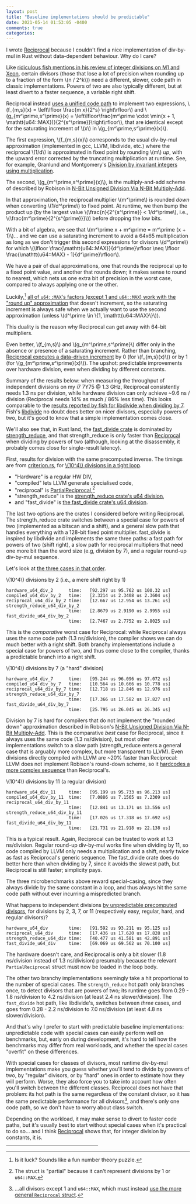 ```yaml
---
layout: post
title: "Baseline implementations should be predictable"
date: 2021-05-14 01:53:05 -0400
comments: true
categories: 
---
```


I wrote [Reciprocal](https://crates.io/crates/reciprocal) because I
couldn't find a nice implementation of div-by-mul in Rust without
data-dependent behaviour. Why do I care?

Like [ridiculous fish mentions in his review of integer divisions on M1 and Xeon](https://ridiculousfish.com/blog/posts/benchmarking-libdivide-m1-avx512.html),
certain divisors (those that lose a lot of precision when rounding up
to a fraction of the form \\(n / 2^k\\)) need a different, slower,
code path in classic implementations. Powers of two are also typically
different, but at least divert to a faster sequence, a variable right
shift.

Reciprocal instead [uses a unified code path](https://github.com/pkhuong/reciprocal/blob/c4f6eeeb7108a778c6e8c1f8a5ac7c6df13e2943/src/lib.rs#L116)
to implement two expressions, 
\\(f_{m,s}(x) = \left\lfloor \frac{m x}{2^s} \right\rfloor\\) and
\\(g_{m^\prime,s^\prime}(x) = \left\lfloor\frac{m^\prime \cdot \min(x + 1, \mathtt{u64::MAX})}{2^{s^\prime}}\right\rfloor\\),
that are identical except for the saturating increment of \\(x\\) in
\\(g_{m^\prime,s^\prime}(x)\\).

The first expression, \\(f_{m,s}(x)\\) corresponds to the usual
div-by-mul approximation (implemented in gcc, LLVM, libdivide, etc.)
where the reciprocal \\(1/d\\) is approximated in fixed point by rounding
\\(m\\) *up*, with the upward error corrected by the truncating
multiplication at runtime.  See, for example, Granlund and
Montgomery's [Division by invariant integers using multiplication](https://gmplib.org/~tege/divcnst-pldi94.pdf).

The second, \\(g_{m^\prime,s^\prime}(x)\\), is the multiply-and-add
scheme of described by Robison in [N-Bit Unsigned Division Via N-Bit Multiply-Add](https://citeseerx.ist.psu.edu/viewdoc/download?doi=10.1.1.512.2627&rep=rep1&type=pdf).

In that approximation, the reciprocal multiplier \\(m^\prime\\) is
rounded *down* when converting \\(1/d^\prime\\) to fixed point.  At 
runtime, we then bump the product up (by the largest value
\\(\frac{n}{2^{s^\prime}} < 1/d^\prime\\), i.e., \\(\frac{m^\prime}{2^{s^{prime}}}\\)) before dropping the low bits.

With a bit of algebra, we see that \\(m^\prime x + m^\prime = m^\prime (x + 1)\\)...
and we can use a saturating increment to avoid a 64x65 multiplication
as long as we don't trigger this second expressions for divisors
\\(d^\prime\\) for which
\\(\lfloor \frac{\mathtt{u64::MAX}}{d^\prime}\rfloor \neq \lfloor \frac{\mathtt{u64::MAX} - 1}{d^\prime}\rfloor\\).

We have a pair of dual approximations, one that rounds the reciprocal
up to a fixed point value, and another that rounds down; it makes
sense to round to nearest, which nets us one extra bit of precision in
the worst case, compared to always applying one or the other.

Luckily,[^or-is-it]
[all of `u64::MAX`'s factors (except 1 and `u64::MAX`) work with the "round up" approximation](https://github.com/pkhuong/reciprocal/blob/c4f6eeeb7108a778c6e8c1f8a5ac7c6df13e2943/src/lib.rs#L322)
that doesn't increment, so the saturating increment is always safe
when we actually want to use the second approximation (unless
\\(d^\prime \in \\{1, \mathtt{u64::MAX}\\}\\)).

[^or-is-it]: Is it luck?  Sounds like a fun number theory puzzle.

This duality is the reason why Reciprocal can get away with
64-bit multipliers.

Even better, \\(f_{m,s}\\) and \\(g_{m^\prime,s^\prime}\\)
differ only in the absence or presence of a saturating increment.
Rather than branching, [Reciprocal executes a data-driven increment](https://github.com/pkhuong/reciprocal/blob/c4f6eeeb7108a778c6e8c1f8a5ac7c6df13e2943/src/lib.rs#L116)
by 0 (for \\(f_{m,s}(x)\\)) or by 1 (for
\\(g_{m^\prime,s^\prime}(x)\\)).  The upshot: predictable improvements
over hardware division, even when dividing by different constants.

Summary of the results below: when measuring the throughput of
independent divisions on my i7 7Y75 @ 1.3 GHz, Reciprocal consistently
needs 1.3 ns per division, while hardware division can only achieve
~9.6 ns / division (Reciprocal needs 14% as much / 86% less time).
This looks comparable to the
[results reported by fish for libdivide when dividing by 7](https://ridiculousfish.com/blog/posts/benchmarking-libdivide-m1-avx512.html#:~:text=intel%20xeon%203.0%20ghz%20(8275cl)).
Fish's [libdivide](https://github.com/ridiculousfish/libdivide) no
doubt does better on nicer divisors, especially powers of two, but
it's good to know that a simple implementation comes close.

We'll also see that, in Rust land, the
[fast\_divide crate](https://crates.io/crates/fastdivide)
is dominated by [strength\_reduce](https://github.com/ejmahler/strength_reduce),
and that strength\_reduce is only faster than [Reciprocal](https://github.com/pkhuong/reciprocal/)
when dividing by powers of two (although, looking at the disassembly,
it probably comes close for single-result latency).

First, results for division with the same precomputed inverse.  The
timings are from
[criterion.rs](https://github.com/bheisler/criterion.rs), 
for [\\(10^4\\) divisions in a tight loop](https://github.com/pkhuong/reciprocal/blob/c4f6eeeb7108a778c6e8c1f8a5ac7c6df13e2943/benches/div_throughput.rs#L29).

- "Hardware" is a regular HW DIV, 
- "compiled" lets LLVM generate specialised code,
- "reciprocal" is [PartialReciprocal](https://github.com/pkhuong/reciprocal/blob/d591c59044b3a4f662112aae73c3adae9f168ea6/src/lib.rs#L11),[^why-partial]
- "strength\_reduce" is the [strength\_reduce crate's u64 division](https://github.com/ejmahler/strength_reduce),
- and "fast\_divide" is [the fast\_divide crate's u64 division](https://crates.io/crates/fastdivide).

[^why-partial]: The struct is "partial" because it can't represent divisions by 1 or `u64::MAX`.


The last two options are the crates I considered before writing
Reciprocal.  The strength\_reduce crate switches between a special
case for powers of two (implemented as a bitscan and a shift), and a
general slow path that handles everything with a 128-bit fixed
point multiplier.  fast\_divide is inspired by libdivide and 
implements the same three paths: a fast path for powers of two (shift
right), a slow path for reciprocal multipliers that need one more bit
than the word size (e.g, division by 7), and a regular round-up
div-by-mul sequence.

Let's look at [the three cases in that order](https://github.com/pkhuong/reciprocal/blob/c4f6eeeb7108a778c6e8c1f8a5ac7c6df13e2943/benches/div_throughput.rs#L29).

\\(10^4\\) divisions by 2 (i.e., a mere shift right by 1)

    hardware_u64_div_2      time:   [92.297 us 95.762 us 100.32 us]
    compiled_u64_div_by_2   time:   [2.3214 us 2.3408 us 2.3604 us]
    reciprocal_u64_div_by_2 time:   [12.667 us 12.954 us 13.261 us]
    strength_reduce_u64_div_by_2
                            time:   [2.8679 us 2.9190 us 2.9955 us]
    fast_divide_u64_div_by_2
                            time:   [2.7467 us 2.7752 us 2.8025 us]

This is the *comparative* worst case for Reciprocal: while Reciprocal
always uses the same code path (1.3 ns/division), the compiler shows
we can do much better with a right shift. Both branchy implementations
include a special case for powers of two, and thus come close to the
compiler, thanks a predictable branch into a right shift.

\\(10^4\\) divisions by 7 (a "hard" division)

    hardware_u64_div_7      time:   [95.244 us 96.096 us 97.072 us]
    compiled_u64_div_by_7   time:   [10.564 us 10.666 us 10.778 us]
    reciprocal_u64_div_by_7 time:   [12.718 us 12.846 us 12.976 us]
    strength_reduce_u64_div_by_7
                            time:   [17.366 us 17.582 us 17.827 us]
    fast_divide_u64_div_by_7
                            time:   [25.795 us 26.045 us 26.345 us]

Division by 7 is hard for compilers that do not implement the "rounded down"
approximation described in Robison's
[N-Bit Unsigned Division Via N-Bit Multiply-Add](https://citeseerx.ist.psu.edu/viewdoc/download?doi=10.1.1.512.2627&rep=rep1&type=pdf).
This is the comparative *best* case for Reciprocal, since it always
uses the same code (1.3 ns/division), but most other implementations
switch to a slow path (strength\_reduce enters a general case that
is arguably more complex, but more transparent to LLVM). Even
divisions directly compiled with LLVM are ~20% faster than Reciprocal:
LLVM does not implement Robison's round-down scheme, so it
[hardcodes a more complex sequence](https://godbolt.org/z/M9s58rx3Y)
than Reciprocal's.

\\(10^4\\) divisions by 11 (a regular division)

    hardware_u64_div_11     time:   [95.199 us 95.733 us 96.213 us]
    compiled_u64_div_by_11  time:   [7.0886 us 7.1565 us 7.2309 us]
    reciprocal_u64_div_by_11
                            time:   [12.841 us 13.171 us 13.556 us]
    strength_reduce_u64_div_by_11
                            time:   [17.026 us 17.318 us 17.692 us]
    fast_divide_u64_div_by_11
                            time:   [21.731 us 21.918 us 22.138 us]

This is a typical result. Again, Reciprocal can be trusted to work at
1.3 ns/division.  Regular round-up div-by-mul works fine when dividing
by 11, so code compiled by LLVM only needs a multiplication and a shift,
nearly twice as fast as Reciprocal's generic sequence.  The fast\_divide
crate does do better here than when dividing by 7, since it avoids the
slowest path, but Reciprocal is still faster; simplicity pays.

The three microbenchmarks above reward special-casing, since they always
divide by the same constant in a loop, and thus always hit the same
code path without ever incurring a mispredicted branch.

What happens to independent divisions [by unpredictable precomputed divisors](https://github.com/pkhuong/reciprocal/blob/main/benches/div_throughput_variable.rs),
for divisions by 2, 3, 7, or 11 (respectively easy, regular, hard, 
and regular divisors)?

    hardware_u64_div        time:   [91.592 us 93.211 us 95.125 us]
    reciprocal_u64_div      time:   [17.436 us 17.620 us 17.828 us]
    strength_reduce_u64_div time:   [40.477 us 41.581 us 42.891 us]
    fast_divide_u64_div     time:   [69.069 us 69.562 us 70.100 us]

The hardware doesn't care, and Reciprocal is only a bit slower (1.8
ns/division instead of 1.3 ns/division) presumably because the relevant
`PartialReciprocal` struct must now be loaded in the loop body.

The other two branchy implementations seemingly take a hit
proportional to the number of special cases. The `strength_reduce` hot
path only branches once, to detect divisors that are powers of two;
its runtime goes from 0.29 - 1.8 ns/division to 4.2 ns/division (at
least 2.4 ns slower/division).  The `fast_divide` hot path, like libdivide's,
switches between *three* cases, and goes from 0.28 - 2.2
ns/division to 7.0 ns/division (at least 4.8 ns slower/division).

And that's why I prefer to start with predictable baseline
implementations: unpredictable code with special cases can easily
perform well on benchmarks, but, early on during development, it's
hard to tell how the benchmarks may differ from real workloads, and
whether the special cases "overfit" on these differences.

With special cases for classes of divisors, most runtime div-by-mul
implementations make you guess whether you'll tend to divide by powers
of two, by "regular" divisors, or by "hard" ones in order to estimate
how they will perform.  Worse, they also force you to take into
account how often you'll switch between the different classes.
Reciprocal does not have that problem: its hot path is the same
regardless of the constant divisor, so it has the same predictable
performance for all divisors[^partial],
and there's only one code path, so we don't have to worry about class
switch.

[^partial]: ...all divisors except 1 and `u64::MAX`, which must instead [use the more general `Reciprocal` struct](https://github.com/pkhuong/reciprocal/blob/d591c59044b3a4f662112aae73c3adae9f168ea6/src/lib.rs#L176).

Depending on the workload, it may make sense to divert to faster code
paths, but it's usually best to start without special cases when it's
practical to do so...  and I think
[Reciprocal](https://crates.io/crates/reciprocal) shows that, for
integer division by constants, it is.

<p><hr style="width: 50%" /></p>
